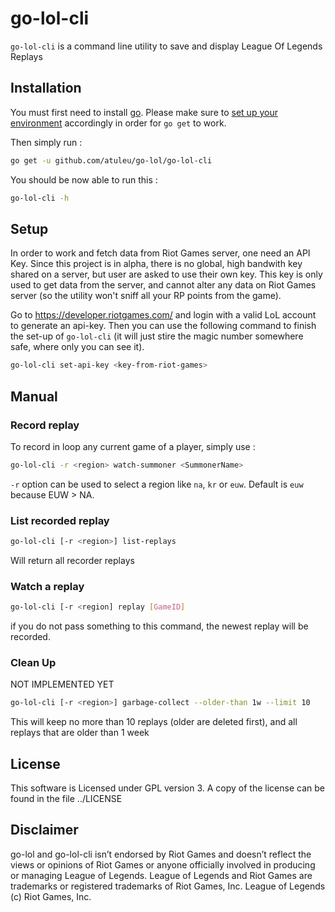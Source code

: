 # go-lol-cli

`go-lol-cli` is a command line utility to save and display League Of
Legends Replays


## Installation

You must first need to install
[go](https://golang.org/doc/install). Please make sure to
[set up your environment](https://golang.org/doc/code.html)
accordingly in order for `go get` to work.

Then simply run :

```bash
go get -u github.com/atuleu/go-lol/go-lol-cli
```

You should be now able to run this :

```bash
go-lol-cli -h
```

## Setup

In order to work and fetch data from Riot Games server, one need an
API Key. Since this project is in alpha, there is no global, high
bandwith key shared on a server, but user are asked to use their own
key. This key is only used to get data from the server, and cannot
alter any data on Riot Games server (so the utility won't sniff all
your RP points from the game).


Go to https://developer.riotgames.com/ and login with a valid LoL
account to generate an api-key. Then you can use the following command
to finish the set-up of `go-lol-cli` (it will just stire the magic
number somewhere safe, where only you can see it).

```bash
go-lol-cli set-api-key <key-from-riot-games>
```

## Manual

### Record replay

To record in loop any current game of a player, simply use :
```bash
go-lol-cli -r <region> watch-summoner <SummonerName>
```

`-r` option can be used to select a region like `na`, `kr` or `euw`. Default is `euw` because EUW > NA.

### List recorded replay

```bash
go-lol-cli [-r <region>] list-replays
````
Will return all recorder replays

### Watch a replay

```bash
go-lol-cli [-r <region] replay [GameID]
```

if you do not pass something to this command, the newest replay will be recorded.

### Clean Up

NOT IMPLEMENTED YET

```bash
go-lol-cli [-r <region>] garbage-collect --older-than 1w --limit 10
```

This will keep no more than 10 replays (older are deleted first), and
all replays that are older than 1 week



## License

This software is Licensed under GPL version 3. A copy of the license
can be found in the file ../LICENSE

## Disclaimer

go-lol and go-lol-cli isn’t endorsed by Riot Games and doesn’t reflect
the views or opinions of Riot Games or anyone officially involved in
producing or managing League of Legends. League of Legends and Riot
Games are trademarks or registered trademarks of Riot Games,
Inc. League of Legends (c) Riot Games, Inc.

